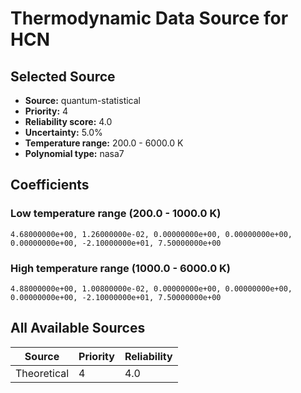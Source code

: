 # Thermodynamic Data Source for HCN

## Selected Source
- **Source:** quantum-statistical
- **Priority:** 4
- **Reliability score:** 4.0
- **Uncertainty:** 5.0%
- **Temperature range:** 200.0 - 6000.0 K
- **Polynomial type:** nasa7

## Coefficients
### Low temperature range (200.0 - 1000.0 K)
```
4.68000000e+00, 1.26000000e-02, 0.00000000e+00, 0.00000000e+00, 0.00000000e+00, -2.10000000e+01, 7.50000000e+00
```

### High temperature range (1000.0 - 6000.0 K)
```
4.88000000e+00, 1.00800000e-02, 0.00000000e+00, 0.00000000e+00, 0.00000000e+00, -2.10000000e+01, 7.50000000e+00
```

## All Available Sources
| Source | Priority | Reliability |
|--------|----------|-------------|
| Theoretical | 4 | 4.0 |
